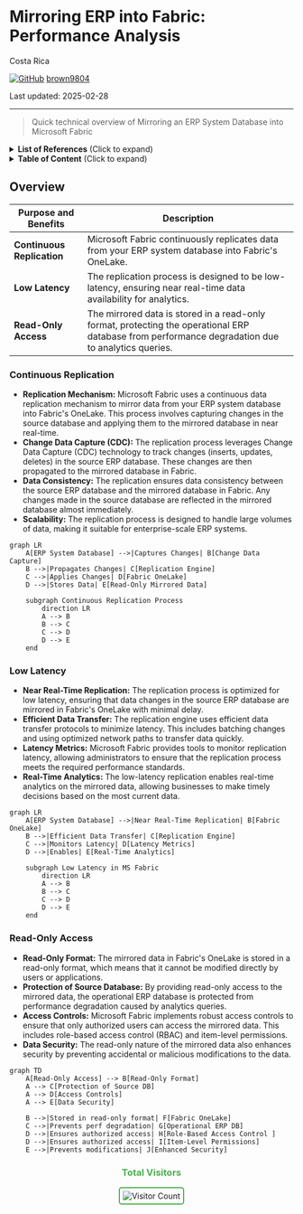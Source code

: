 # Mirroring ERP into Fabric: Performance Analysis 

Costa Rica

[![GitHub](https://img.shields.io/badge/--181717?logo=github&logoColor=ffffff)](https://github.com/)
[brown9804](https://github.com/brown9804)

Last updated: 2025-02-28

----------

> Quick technical overview of Mirroring an ERP System Database into Microsoft Fabric

<details>
<summary><b>List of References</b> (Click to expand)</summary>

- [What is Mirroring in Fabric?](https://learn.microsoft.com/en-us/fabric/database/mirrored-database/overview)
- [Mirroring Fabric SQL database in Microsoft Fabric (preview)](https://learn.microsoft.com/en-us/fabric/database/sql/mirroring-overview)
- [Open mirroring in Microsoft Fabric (Preview)](https://learn.microsoft.com/en-us/fabric/database/mirrored-database/open-mirroring)
- [Latency in Activator](https://learn.microsoft.com/en-us/fabric/real-time-intelligence/data-activator/activator-latency)
- [Permission model](https://learn.microsoft.com/en-us/fabric/security/permission-model)
- [Secure data access in Microsoft Fabric](https://learn.microsoft.com/en-us/training/modules/secure-data-access-in-fabric/)
- [Authorization in SQL database in Microsoft Fabric](https://learn.microsoft.com/en-us/fabric/database/sql/authorization)

</details>


<details>
<summary><b>Table of Content</b> (Click to expand)</summary>


</details>

## Overview 

| **Purpose and Benefits** | **Description** |
|--------------------------|-----------------|
| **Continuous Replication** | Microsoft Fabric continuously replicates data from your ERP system database into Fabric's OneLake. |
| **Low Latency** | The replication process is designed to be low-latency, ensuring near real-time data availability for analytics. |
| **Read-Only Access** | The mirrored data is stored in a read-only format, protecting the operational ERP database from performance degradation due to analytics queries. |

### Continuous Replication

- **Replication Mechanism:** Microsoft Fabric uses a continuous data replication mechanism to mirror data from your ERP system database into Fabric's OneLake. This process involves capturing changes in the source database and applying them to the mirrored database in near real-time.
- **Change Data Capture (CDC):** The replication process leverages Change Data Capture (CDC) technology to track changes (inserts, updates, deletes) in the source ERP database. These changes are then propagated to the mirrored database in Fabric.
- **Data Consistency:** The replication ensures data consistency between the source ERP database and the mirrored database in Fabric. Any changes made in the source database are reflected in the mirrored database almost immediately.
- **Scalability:** The replication process is designed to handle large volumes of data, making it suitable for enterprise-scale ERP systems.

```mermaid
graph LR
    A[ERP System Database] -->|Captures Changes| B[Change Data Capture]
    B -->|Propagates Changes| C[Replication Engine]
    C -->|Applies Changes| D[Fabric OneLake]
    D -->|Stores Data| E[Read-Only Mirrored Data]

    subgraph Continuous Replication Process
        direction LR
        A --> B
        B --> C
        C --> D
        D --> E
    end
```

### Low Latency

- **Near Real-Time Replication:** The replication process is optimized for low latency, ensuring that data changes in the source ERP database are mirrored in Fabric's OneLake with minimal delay.
- **Efficient Data Transfer:** The replication engine uses efficient data transfer protocols to minimize latency. This includes batching changes and using optimized network paths to transfer data quickly.
- **Latency Metrics:** Microsoft Fabric provides tools to monitor replication latency, allowing administrators to ensure that the replication process meets the required performance standards.
- **Real-Time Analytics:** The low-latency replication enables real-time analytics on the mirrored data, allowing businesses to make timely decisions based on the most current data.

```mermaid
graph LR
    A[ERP System Database] -->|Near Real-Time Replication| B[Fabric OneLake]
    B -->|Efficient Data Transfer| C[Replication Engine]
    C -->|Monitors Latency| D[Latency Metrics]
    D -->|Enables| E[Real-Time Analytics]

    subgraph Low Latency in MS Fabric
        direction LR
        A --> B
        B --> C
        C --> D
        D --> E
    end
```

### Read-Only Access

- **Read-Only Format:** The mirrored data in Fabric's OneLake is stored in a read-only format, which means that it cannot be modified directly by users or applications.
- **Protection of Source Database:** By providing read-only access to the mirrored data, the operational ERP database is protected from performance degradation caused by analytics queries.
- **Access Controls:** Microsoft Fabric implements robust access controls to ensure that only authorized users can access the mirrored data. This includes role-based access control (RBAC) and item-level permissions.
- **Data Security:** The read-only nature of the mirrored data also enhances security by preventing accidental or malicious modifications to the data.

```mermaid
graph TD
    A[Read-Only Access] --> B[Read-Only Format]
    A --> C[Protection of Source DB]
    A --> D[Access Controls]
    A --> E[Data Security]

    B -->|Stored in read-only format| F[Fabric OneLake]
    C -->|Prevents perf degradation| G[Operational ERP DB]
    D -->|Ensures authorized access| H[Role-Based Access Control ]
    D -->|Ensures authorized access| I[Item-Level Permissions]
    E -->|Prevents modifications| J[Enhanced Security]
```




<div align="center">
  <h3 style="color: #4CAF50;">Total Visitors</h3>
  <img src="https://profile-counter.glitch.me/brown9804/count.svg" alt="Visitor Count" style="border: 2px solid #4CAF50; border-radius: 5px; padding: 5px;"/>
</div>


